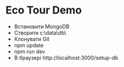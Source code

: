 # Eco Tour Demo

*  Встановити MongoDB
*  Створити c:\data\db\
*  Клонувати Git
*  npm update
*  npm run dev
*  В браузері http://localhost:3000/setup-db